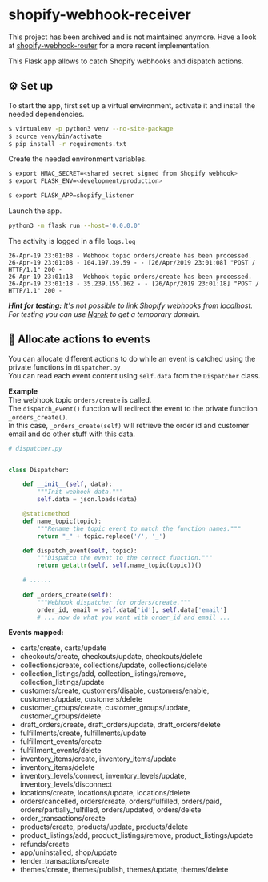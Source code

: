 # shopify-webhook-receiver

This project has been archived and is not maintained anymore. Have a look at [shopify-webhook-router]( https://github.com/smallwat3r/shopify-webhook-router) for a more recent implementation.

This Flask app allows to catch Shopify webhooks and dispatch actions.

## ⚙️ Set up 
To start the app, first set up a virtual environment, activate it and install the needed dependencies.

```sh
$ virtualenv -p python3 venv --no-site-package
$ source venv/bin/activate
$ pip install -r requirements.txt
```

Create the needed environment variables.
```sh
$ export HMAC_SECRET=<shared secret signed from Shopify webhook>
$ export FLASK_ENV=<development/production>

$ export FLASK_APP=shopify_listener
```

Launch the app.
```sh
python3 -m flask run --host='0.0.0.0'
```

The activity is logged in a file `logs.log`
```
26-Apr-19 23:01:08 - Webhook topic orders/create has been processed.
26-Apr-19 23:01:08 - 104.197.39.59 - - [26/Apr/2019 23:01:08] "POST / HTTP/1.1" 200 -
26-Apr-19 23:01:18 - Webhook topic orders/create has been processed.
26-Apr-19 23:01:18 - 35.239.155.162 - - [26/Apr/2019 23:01:18] "POST / HTTP/1.1" 200 -
```

_**Hint for testing:** It's not possible to link Shopify webhooks from localhost. For testing you can use [Ngrok](https://ngrok.com/) to get a temporary domain._

## 🧩 Allocate actions to events
You can allocate different actions to do while an event is catched using the private functions in `dispatcher.py`  
You can read each event content using `self.data` from the `Dispatcher` class.   

**Example**  
The webhook topic `orders/create` is called.  
The `dispatch_event()` function will redirect the event to the private function `_orders_create()`.  
In this case, `_orders_create(self)` will retrieve the order id and customer email and do other stuff with this data.  

```python
# dispatcher.py


class Dispatcher:

    def __init__(self, data):
        """Init webhook data."""
        self.data = json.loads(data)

    @staticmethod
    def name_topic(topic):
        """Rename the topic event to match the function names."""
        return "_" + topic.replace('/', '_')

    def dispatch_event(self, topic):
        """Dispatch the event to the correct function."""
        return getattr(self, self.name_topic(topic))()

    # ......
    
    def _orders_create(self):
    	"""Webhook dispatcher for orders/create."""
        order_id, email = self.data['id'], self.data['email']
        # ... now do what you want with order_id and email ...

```

**Events mapped:**   
* carts/create, carts/update   
* checkouts/create, checkouts/update, checkouts/delete  
* collections/create, collections/update, collections/delete 
* collection_listings/add, collection_listings/remove, collection_listings/update  
* customers/create, customers/disable, customers/enable, customers/update, customers/delete 
* customer_groups/create, customer_groups/update, customer_groups/delete   
* draft_orders/create, draft_orders/update, draft_orders/delete   
* fulfillments/create, fulfillments/update   
* fulfillment_events/create   
* fulfillment_events/delete  
* inventory_items/create, inventory_items/update    
* inventory_items/delete   
* inventory_levels/connect, inventory_levels/update, inventory_levels/disconnect    
* locations/create, locations/update, locations/delete   
* orders/cancelled, orders/create, orders/fulfilled, orders/paid, orders/partially_fulfilled, orders/updated, orders/delete   
* order_transactions/create   
* products/create, products/update, products/delete  
* product_listings/add, product_listings/remove, product_listings/update   
* refunds/create   
* app/uninstalled, shop/update   
* tender_transactions/create     
* themes/create, themes/publish, themes/update, themes/delete   

